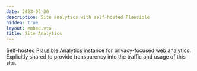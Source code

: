 ```yaml
---
date: 2023-05-30
description: Site analytics with self-hosted Plausible
hidden: true
layout: embed.vto
title: Site Analytics
---
```


Self-hosted [Plausible Analytics](https://plausible.io/) instance for privacy-focused web analytics.
Explicitly shared to provide transparency into the traffic and usage of this site.
